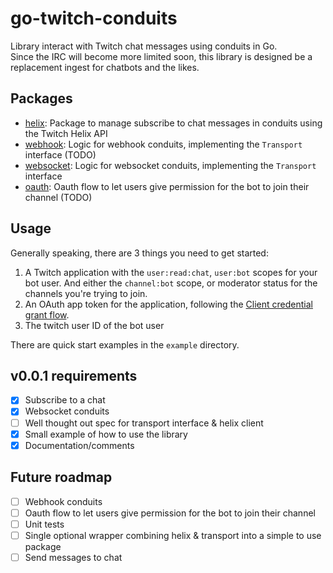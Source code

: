 # go-twitch-conduits
Library interact with Twitch chat messages using conduits in Go.  
Since the IRC will become more limited soon, this library is designed be a replacement ingest for chatbots and the likes.

## Packages
- [helix](./helix): Package to manage subscribe to chat messages in conduits using the Twitch Helix API
- [webhook](./webhook): Logic for webhook conduits, implementing the `Transport` interface (TODO)
- [websocket](./websocket): Logic for websocket conduits, implementing the `Transport` interface
- [oauth](./oauth): Oauth flow to let users give permission for the bot to join their channel (TODO)

## Usage

Generally speaking, there are 3 things you need to get started:  
1. A Twitch application with the `user:read:chat`, `user:bot` scopes for your bot user. And either the `channel:bot` scope, or moderator status for the channels you're trying to join.
2. An OAuth app token for the application, following the [Client credential grant flow](https://dev.twitch.tv/docs/authentication/getting-tokens-oauth/#client-credentials-grant-flow).
3. The twitch user ID of the bot user
  
There are quick start examples in the `example` directory.

## v0.0.1 requirements

- [x] Subscribe to a chat
- [x] Websocket conduits
- [ ] Well thought out spec for transport interface & helix client
- [x] Small example of how to use the library
- [x] Documentation/comments

## Future roadmap

- [ ] Webhook conduits
- [ ] Oauth flow to let users give permission for the bot to join their channel
- [ ] Unit tests
- [ ] Single optional wrapper combining helix & transport into a simple to use package
- [ ] Send messages to chat